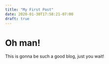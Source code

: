 ```yaml
---
title: "My First Post"
date: 2020-01-30T17:58:21-07:00
draft: true
---
```


# Oh man!

This is gonna be such a good blog, just you wait!